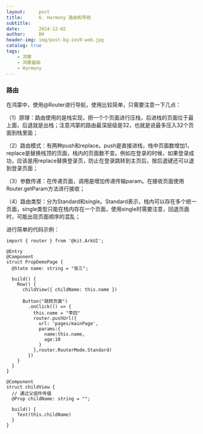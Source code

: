 ```yaml
---
layout:     post
title:      6. Harmony 路由和导航
subtitle:   
date:       2024-12-02
author:     DH
header-img: img/post-bg-ios9-web.jpg
catalog: true
tags:
    - 鸿蒙
    - 鸿蒙基础
    - Harmony
---
```



### 路由

在鸿蒙中，使用@Router进行导航，使用比较简单，只需要注意一下几点：

（1）原理：路由使用的是栈实现，把一个个页面进行压栈，后进栈的页面位于最上面，后退就是出栈；注意鸿蒙的路由最深层级是32，也就是说最多压入32个页面到栈里面；

（2）路由模式：有两种push和replace。push是直接进栈，栈中页面数增加1，replace是替换栈顶的页面，栈内的页面数不变。例如在登录的时候，如果登录成功，应该是用replace替换登录页，防止在登录跳转到主页后，按后退键还可以退到登录页面；

（3）参数传递：在传递页面，调用是增加传递传输param。在接收页面使用Router.getParam方法进行接收；

（4）路由类型：分为Standard和single。Standard表示，栈内可以存在多个统一页面，single类型只能在栈内存在一个页面，使用single时需要注意，回退页面时，可能出现页面顺序的混乱；

进行简单的代码示例：


```
import { router } from '@kit.ArkUI';

@Entry
@Component
struct PropDemoPage {
  @State name: string = "张三";

  build() {
    Row() {
      childView({ childName: this.name })

      Button("跳转页面")
        .onClick(() => {
          this.name = "李四"
          router.pushUrl({
            url: 'pages/mainPage',
            params:{
              name:this.name,
              age:10
            }
          },router.RouterMode.Standard)
        })
    }
  }
}

@Component
struct childView {
  // 通过父组件传值
  @Prop childName: string = "";

  build() {
    Text(this.childName)
  }
}		

```
